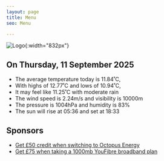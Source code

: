 ```yaml
---
layout: page
title: Menu
seo: Menu

---
```


![Logo](/images/logo.jpg){:width="832px"}

<!-- weather_marker starts -->
## On Thursday, 11 September 2025

- The average temperature today is 11.84˚C,
- With highs of 12.77˚C and lows of 10.94˚C,
- It may feel like 11.25˚C with moderate rain
- The wind speed is 2.24m/s and visibility is 10000m
- The pressure is 1004hPa and humidity is 83%
- The sun will rise at 05:36 and set at 18:33

<!-- weather_marker ends -->

## Sponsors

- [Get £50 credit when switching to Octopus Energy](https://bit.ly/3oD1nnS)
- [Get £75 when taking a 1000mb YouFibre broadband plan](https://aklam.io/91zWhU?)
